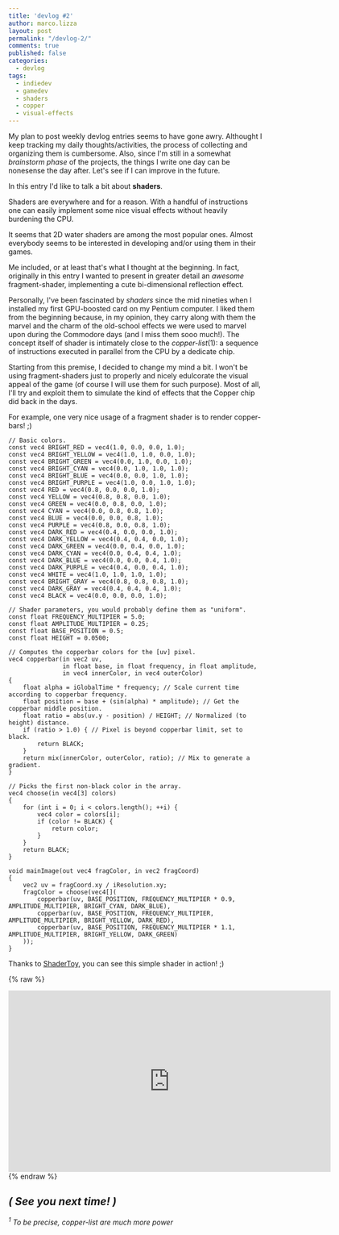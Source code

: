 ```yaml
---
title: 'devlog #2'
author: marco.lizza
layout: post
permalink: "/devlog-2/"
comments: true
published: false
categories: 
  - devlog
tags: 
  - indiedev
  - gamedev
  - shaders
  - copper
  - visual-effects
---
```

My plan to post weekly devlog entries seems to have gone awry. Althought I keep tracking my daily thoughts/activities, the process of collecting and organizing them is cumbersome. Also, since I'm still in a somewhat *brainstorm phase* of the projects, the things I write one day can be nonesense the day after. Let's see if I can improve in the future.

In this entry I'd like to talk a bit about **shaders**.

Shaders are everywhere and for a reason. With a handful of instructions one can easily implement some nice visual effects without heavily burdening the CPU.

It seems that 2D water shaders are among the most popular ones. Almost everybody seems to be interested in developing and/or using them in their games.

Me included, or at least that's what I thought at the beginning. In fact, originally in this entry I wanted to present in greater detail an *awesome* fragment-shader, implementing a cute bi-dimensional reflection effect.

Personally, I've been fascinated by *shaders* since the mid nineties when I installed my first GPU-boosted card on my Pentium computer. I liked them from the beginning because, in my opinion, they carry along with them the marvel and the charm of the old-school effects we were used to marvel upon during the Commodore days (and I miss them sooo much!). The concept itself of shader is intimately close to the *copper-list*(1): a sequence of instructions executed in parallel from the CPU by a dedicate chip.

Starting from this premise, I decided to change my mind a bit. I won't be using fragment-shaders just  to properly and nicely edulcorate the visual appeal of the game (of course I will use them for such purpose). Most of all, I'll try and exploit them to simulate the kind of effects that the Copper chip did back in the days.

For example, one very nice usage of a fragment shader is to render copper-bars! ;)

```hlsl
// Basic colors.
const vec4 BRIGHT_RED = vec4(1.0, 0.0, 0.0, 1.0);
const vec4 BRIGHT_YELLOW = vec4(1.0, 1.0, 0.0, 1.0);
const vec4 BRIGHT_GREEN = vec4(0.0, 1.0, 0.0, 1.0);
const vec4 BRIGHT_CYAN = vec4(0.0, 1.0, 1.0, 1.0);
const vec4 BRIGHT_BLUE = vec4(0.0, 0.0, 1.0, 1.0);
const vec4 BRIGHT_PURPLE = vec4(1.0, 0.0, 1.0, 1.0);
const vec4 RED = vec4(0.8, 0.0, 0.0, 1.0);
const vec4 YELLOW = vec4(0.8, 0.8, 0.0, 1.0);
const vec4 GREEN = vec4(0.0, 0.8, 0.0, 1.0);
const vec4 CYAN = vec4(0.0, 0.8, 0.8, 1.0);
const vec4 BLUE = vec4(0.0, 0.0, 0.8, 1.0);
const vec4 PURPLE = vec4(0.8, 0.0, 0.8, 1.0);
const vec4 DARK_RED = vec4(0.4, 0.0, 0.0, 1.0);
const vec4 DARK_YELLOW = vec4(0.4, 0.4, 0.0, 1.0);
const vec4 DARK_GREEN = vec4(0.0, 0.4, 0.0, 1.0);
const vec4 DARK_CYAN = vec4(0.0, 0.4, 0.4, 1.0);
const vec4 DARK_BLUE = vec4(0.0, 0.0, 0.4, 1.0);
const vec4 DARK_PURPLE = vec4(0.4, 0.0, 0.4, 1.0);
const vec4 WHITE = vec4(1.0, 1.0, 1.0, 1.0);
const vec4 BRIGHT_GRAY = vec4(0.8, 0.8, 0.8, 1.0);
const vec4 DARK_GRAY = vec4(0.4, 0.4, 0.4, 1.0);
const vec4 BLACK = vec4(0.0, 0.0, 0.0, 1.0);

// Shader parameters, you would probably define them as "uniform".
const float FREQUENCY_MULTIPIER = 5.0;
const float AMPLITUDE_MULTIPIER = 0.25;
const float BASE_POSITION = 0.5;
const float HEIGHT = 0.0500;

// Computes the copperbar colors for the [uv] pixel.
vec4 copperbar(in vec2 uv,
               in float base, in float frequency, in float amplitude,
               in vec4 innerColor, in vec4 outerColor)
{
    float alpha = iGlobalTime * frequency; // Scale current time according to copperbar frequency.
    float position = base + (sin(alpha) * amplitude); // Get the copperbar middle position.
    float ratio = abs(uv.y - position) / HEIGHT; // Normalized (to height) distance.
    if (ratio > 1.0) { // Pixel is beyond copperbar limit, set to black.
        return BLACK;
    }
    return mix(innerColor, outerColor, ratio); // Mix to generate a gradient.
}

// Picks the first non-black color in the array.
vec4 choose(in vec4[3] colors)
{
    for (int i = 0; i < colors.length(); ++i) {
        vec4 color = colors[i];
        if (color != BLACK) {
            return color;
        }
    }
    return BLACK;
}

void mainImage(out vec4 fragColor, in vec2 fragCoord)
{
	vec2 uv = fragCoord.xy / iResolution.xy;
	fragColor = choose(vec4[](
        copperbar(uv, BASE_POSITION, FREQUENCY_MULTIPIER * 0.9, AMPLITUDE_MULTIPIER, BRIGHT_CYAN, DARK_BLUE),
        copperbar(uv, BASE_POSITION, FREQUENCY_MULTIPIER, AMPLITUDE_MULTIPIER, BRIGHT_YELLOW, DARK_RED),
        copperbar(uv, BASE_POSITION, FREQUENCY_MULTIPIER * 1.1, AMPLITUDE_MULTIPIER, BRIGHT_YELLOW, DARK_GREEN)
    ));
}
```

Thanks to [ShaderToy](https://www.shadertoy.com/view/MsfBz4), you can see this simple shader in action! ;)

{% raw %}
<iframe width="640" height="360" frameborder="0" src="https://www.shadertoy.com/embed/MsfBz4?gui=true&t=10&paused=true&muted=false" allowfullscreen></iframe>
{% endraw %}

*( See you next time! )*
---

*<sup><a name="copperlist_note">1</a></sup> To be precise, copper-list are much more power*
